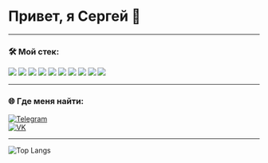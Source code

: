 # Привет, я Сергей 👋

---

### 🛠️ Мой стек:

<p>
  <img src="https://img.shields.io/badge/-Python-3776AB?style=for-the-badge&logo=python&logoColor=white"/>
  <img src="https://img.shields.io/badge/-Django-092E20?style=for-the-badge&logo=django&logoColor=white"/>
  <img src="https://img.shields.io/badge/-FastAPI-009688?style=for-the-badge&logo=fastapi&logoColor=white"/>
  <img src="https://img.shields.io/badge/-Aiogram-2C2F3E?style=for-the-badge"/>
  <img src="https://img.shields.io/badge/-Docker-2496ED?style=for-the-badge&logo=docker&logoColor=white"/>
  <img src="https://img.shields.io/badge/-RabbitMQ-FF6600?style=for-the-badge&logo=rabbitmq&logoColor=white"/>
  <img src="https://img.shields.io/badge/-PostgreSQL-336791?style=for-the-badge&logo=postgresql&logoColor=white"/>
  <img src="https://img.shields.io/badge/-JavaScript-F7DF1E?style=for-the-badge&logo=javascript&logoColor=black"/>
  <img src="https://img.shields.io/badge/-HTML5-E34F26?style=for-the-badge&logo=html5&logoColor=white"/>
  <img src="https://img.shields.io/badge/-CSS3-1572B6?style=for-the-badge&logo=css3&logoColor=white"/>
</p>

---

### 🌐 Где меня найти:

[![Telegram](https://img.shields.io/badge/-Telegram-2CA5E0?style=for-the-badge&logo=telegram&logoColor=white)](https://t.me/a1tishnik)  
[![VK](https://img.shields.io/badge/-VK-4680C2?style=for-the-badge&logo=vk&logoColor=white)](https://vk.com/a1tishnik)

---

<img src="https://github-readme-stats.vercel.app/api/top-langs/?username=Sserov77&layout=compact&langs_count=10&theme=radical" alt="Top Langs"/>

